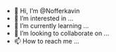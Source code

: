 - 👋 Hi, I’m @Nofferkavin
- 👀 I’m interested in ...
- 🌱 I’m currently learning ...
- 💞️ I’m looking to collaborate on ...
- 📫 How to reach me ...

<!---
Nofferkavin/Nofferkavin is a ✨ special ✨ repository because its `README.md` (this file) appears on your GitHub profile.
You can click the Preview link to take a look at your changes.
--->
